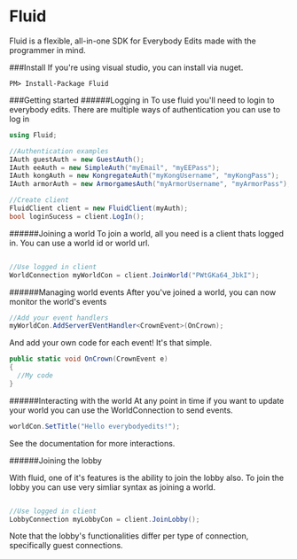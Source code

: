 # Fluid
Fluid is a flexible, all-in-one SDK for Everybody Edits made with the programmer in mind.

###Install
If you're using visual studio, you can install via nuget.
```
PM> Install-Package Fluid
```

###Getting started
######Logging in
To use fluid you'll need to login to everybody edits. There are multiple ways of authentication you can
use to log in

```c#
using Fluid;

//Authentication examples
IAuth guestAuth = new GuestAuth();
IAuth eeAuth = new SimpleAuth("myEmail", "myEEPass");
IAuth kongAuth = new KongregateAuth("myKongUsername", "myKongPass");
IAuth armorAuth = new ArmorgamesAuth("myArmorUsername", "myArmorPass");

//Create client
FluidClient client = new FluidClient(myAuth);
bool loginSucess = client.LogIn();
```

######Joining a world
To join a world, all you need is a client thats logged in. You can use a world id or world url.

```c#

//Use logged in client
WorldConnection myWorldCon = client.JoinWorld("PWtGKa64_JbkI");

```

######Managing world events
After you've joined a world, you can now monitor the world's events

```c#
//Add your event handlers
myWorldCon.AddServerEVentHandler<CrownEvent>(OnCrown);
```

And add your own code for each event! It's that simple.

```c#
public static void OnCrown(CrownEvent e)
{ 
  //My code
}
```

######Interacting with the world
At any point in time if you want to update your world you can use the WorldConnection to send events.

```c#
worldCon.SetTitle("Hello everybodyedits!");
```

See the documentation for more interactions.

######Joining the lobby

With fluid, one of it's features is the ability to join the lobby also.
To join the lobby you can use very simliar syntax as joining a world.

```c#

//Use logged in client
LobbyConnection myLobbyCon = client.JoinLobby();
```

Note that the lobby's functionalities differ per type of connection, specifically guest connections.

